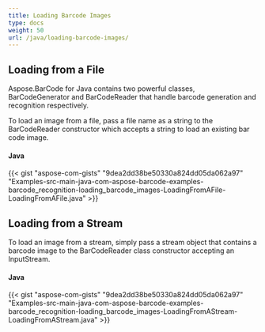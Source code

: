```yaml
---
title: Loading Barcode Images
type: docs
weight: 50
url: /java/loading-barcode-images/
---
```


## **Loading from a File**
Aspose.BarCode for Java contains two powerful classes, BarCodeGenerator and BarCodeReader that handle barcode generation and recognition respectively.

To load an image from a file, pass a file name as a string to the BarCodeReader constructor which accepts a string to load an existing bar code image.
#### **Java**
{{< gist "aspose-com-gists" "9dea2dd38be50330a824dd05da062a97" "Examples-src-main-java-com-aspose-barcode-examples-barcode_recognition-loading_barcode_images-LoadingFromAFile-LoadingFromAFile.java" >}}
## **Loading from a Stream**
To load an image from a stream, simply pass a stream object that contains a barcode image to the BarCodeReader class constructor accepting an InputStream.
#### **Java**
{{< gist "aspose-com-gists" "9dea2dd38be50330a824dd05da062a97" "Examples-src-main-java-com-aspose-barcode-examples-barcode_recognition-loading_barcode_images-LoadingFromAStream-LoadingFromAStream.java" >}}
